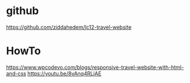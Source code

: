 # github
https://github.com/ziddahedem/lc12-travel-website

# HowTo
https://www.wpcodevo.com/blogs/responsive-travel-website-with-html-and-css
https://youtu.be/8vAnq4RLjAE

